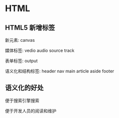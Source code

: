 # HTML

## HTML5 新增标签

新元素: canvas

媒体标签: vedio audio source track

表单标签: output

语义化和结构标签: header nav main article aside footer

## 语义化的好处

便于搜索引擎搜索

便于开发人员的阅读和维护







